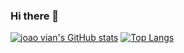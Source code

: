 ### Hi there 👋
[![joao vian's GitHub stats](https://github-readme-stats.vercel.app/api?username=joaovian06&count_private=true&show_icons=true&include_all_commits=true&theme=dracula)](https://github.com/anuraghazra/github-readme-stats)
[![Top Langs](https://github-readme-stats.vercel.app/api/top-langs/?username=joaovian06&compact=true)](https://github.com/anuraghazra/github-readme-stats)
<!--
**joaovian06/joaovian06** is a ✨ _special_ ✨ repository because its `README.md` (this file) appears on your GitHub profile.

Here are some ideas to get you started:

- 🔭 I’m currently working on ...
- 🌱 I’m currently learning ...
- 👯 I’m looking to collaborate on ...
- 🤔 I’m looking for help with ...
- 💬 Ask me about ...
- 📫 How to reach me: ...
- 😄 Pronouns: ...
- ⚡ Fun fact: ...
-->
